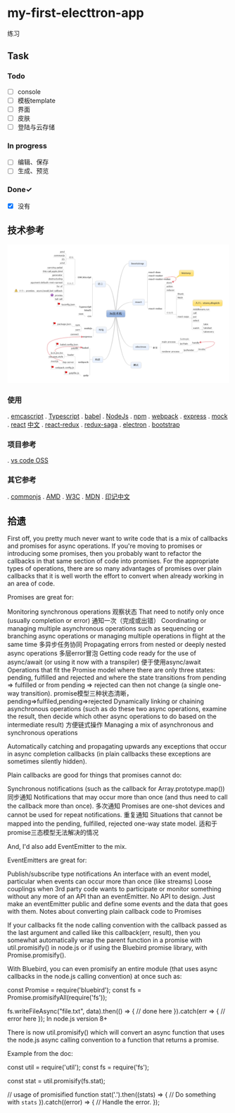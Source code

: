# my-first-electtron-app

练习

## Task

### Todo

- [ ] console
- [ ] 模板template
- [ ] 界面
- [ ] 皮肤
- [ ] 登陆与云存储

### In progress

- [ ] 编辑、保存
- [ ] 生成、预览

### Done✓

- [x] 没有

## 技术参考

![Js技术栈](resources/Js技术栈.png)

### 使用

. [emcascript](https://ecma-international.org)
. [Typescript](https://www.typescriptlang.org/zh/)
. [babel](https://babeljs.io/docs)
. [NodeJs](http://nodejs.cn/api/)
. [npm](https://www.npmjs.com/)
. [webpack](https://www.webpackjs.com/)
. [express](https://www.expressjs.com.cn/)
. [mock](http://mockjs.com/)
. [react](https://reactjs.org/) [中文](https://zh-hans.reactjs.org/)
. [react-redux](https://react-redux.js.org/)
. [redux-saga](https://redux-saga-in-chinese.js.org/)
. [electron](https://www.electronjs.org/docs)
. [bootstrap](https://getbootstrap.com/docs/5.0/getting-started/introduction/)

### 项目参考

. [vs code OSS](https://github.com/microsoft/vscode)

### 其它参考

. [commonjs](https://requirejs.org/docs/commonjs.html)
. [AMD](https://requirejs.org/docs/whyamd.html)
. [W3C](https://www.w3.org/)
. [MDN](https://developer.mozilla.org/zh-CN/docs/Web)
. [印记中文](https://docschina.org/)

## 拾遗

First off, you pretty much never want to write code that is a mix of callbacks and promises for async operations. If you're moving to promises or introducing some promises, then you probably want to refactor the callbacks in that same section of code into promises. For the appropriate types of operations, there are so many advantages of promises over plain callbacks that it is well worth the effort to convert when already working in an area of code.

Promises are great for:

Monitoring synchronous operations
观察状态
That need to notify only once (usually completion or error)
通知一次（完成或出错）
Coordinating or managing multiple asynchronous operations such as sequencing or branching async operations or managing multiple operations in flight at the same time
多异步任务协同
Propagating errors from nested or deeply nested async operations
多层error冒泡
Getting code ready for the use of async/await (or using it now with a transpiler)
便于使用async/await
Operations that fit the Promise model where there are only three states: pending, fulfilled and rejected and where the state transitions from pending => fulfilled or from pending => rejected can then not change (a single one-way transition).
promise模型三种状态清晰，pending=>fulfiled,pending=>rejected
Dynamically linking or chaining asynchronous operations (such as do these two async operations, examine the result, then decide which other async operations to do based on the intermediate result)
方便链式操作
Managing a mix of asynchronous and synchronous operations

Automatically catching and propagating upwards any exceptions that occur in async completion callbacks (in plain callbacks these exceptions are sometimes silently hidden).


Plain callbacks are good for things that promises cannot do:

Synchronous notifications (such as the callback for Array.prototype.map())
同步通知
Notifications that may occur more than once (and thus need to call the callback more than once). 
多次通知
Promises are one-shot devices and cannot be used for repeat notifications.
重复通知
Situations that cannot be mapped into the pending, fulfilled, rejected one-way state model.
适和于promise三态模型无法解决的情况

And, I'd also add EventEmitter to the mix.

EventEmitters are great for:

Publish/subscribe type notifications
An interface with an event model, particular when events can occur more than once (like streams)
Loose couplings when 3rd party code wants to participate or monitor something without any more of an API than an eventEmitter. No API to design. Just make an eventEmitter public and define some events and the data that goes with them.
Notes about converting plain callback code to Promises

If your callbacks fit the node calling convention with the callback passed as the last argument and called like this callback(err, result), then you somewhat automatically wrap the parent function in a promise with util.promisify() in node.js or if using the Bluebird promise library, with Promise.promisify().

With Bluebird, you can even promisify an entire module (that uses async callbacks in the node.js calling convention) at once such as:

const Promise = require('bluebird');
const fs = Promise.promisifyAll(require('fs'));

fs.writeFileAsync("file.txt", data).then(() => {
    // done here
}).catch(err => {
    // error here
});
In node.js version 8+

There is now util.promisify() which will convert an async function that uses the node.js async calling convention to a function that returns a promise.

Example from the doc:

const util = require('util');
const fs = require('fs');

const stat = util.promisify(fs.stat);

// usage of promisified function
stat('.').then((stats) => {
  // Do something with `stats`
}).catch((error) => {
  // Handle the error.
});

